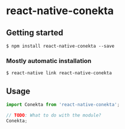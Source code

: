 # react-native-conekta

## Getting started

`$ npm install react-native-conekta --save`

### Mostly automatic installation

`$ react-native link react-native-conekta`

## Usage
```javascript
import Conekta from 'react-native-conekta';

// TODO: What to do with the module?
Conekta;
```
